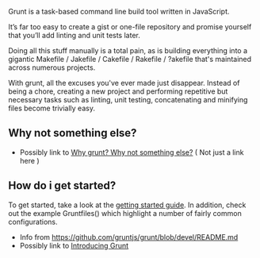 Grunt is a task-based command line build tool written in JavaScript.

It’s far too easy to create a gist or one-file repository and promise yourself that you’ll add linting and unit tests later. 

Doing all this stuff manually is a total pain, as is building everything into a gigantic Makefile / Jakefile / Cakefile / Rakefile / ?akefile that's maintained across numerous projects. 

With grunt, all the excuses you've ever made just disappear. Instead of being a chore, creating a new project and performing repetitive but necessary tasks such as linting, unit testing, concatenating and minifying files become trivially easy.

## Why not something else?
* Possibly link to [Why grunt? Why not something else?](http://benalman.com/news/2012/08/why-grunt/)
( Not just a link here )

## How do i get started?
To get started, take a look at the [getting started guide](https://github.com/gruntjs/grunt/wiki/Getting-started). In addition, check out the example Gruntfiles() which highlight a number of fairly common configurations.

* Info from <https://github.com/gruntjs/grunt/blob/devel/README.md>
* Possibly link to [Introducing Grunt](http://weblog.bocoup.com/introducing-grunt/)